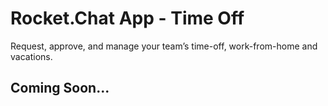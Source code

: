 # Rocket.Chat App - Time Off
Request, approve, and manage your team’s time-off, work-from-home and vacations.

## Coming Soon...

